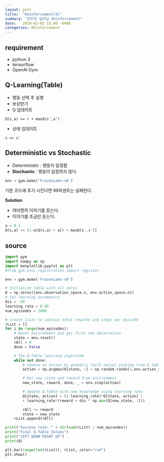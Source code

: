 ```yaml
---
layout: post
title:  "Reinforcement[4]"
summary: "모두의 딥러닝 Reinforcement"
date:   2019-03-01 15:00 -0400
categories: Reinforcement
---
```


## requirement
- python 3
- tensorflow
- OpenAI Gym

## Q-Learning(Table)
- 행동 선택 후 실행
- 보상받기
- Q 업데이트

```
Q(s,a) <= r + maxQ(s',a')
```

- 상태 업데이트

```
s => s'
```

## Deterministic vs Stochastic
- Deterministic : 행동이 일정함
- **Stochastic** : 행동이 일정하지 않다.

```python
env = gym.make('FrozenLake-v0')
```

기존 코드에 추가 시킨다면 99퍼센트는 실패한다.

**Solution**
- 여러명의 이야기를 듣는다.
- 이야기를 조금만 듣는다.

```python
a = 0.1
Q(s,a) <= (1-a)Q(s,a) + a[r + maxQ(s',a')]
```

## source
```python
import gym
import numpy as np
import matplotlib.pyplot as plt
#from gym.envs.registration import register

env = gym.make('FrozenLake-v0')

# Initialize table with all zeros
Q = np.zeros([env.observation_space.n, env.action_space.n])
# Set learning parameters
dis = .99
learning_rate = 0.85
num_episodes = 2000

# create lists to contain total rewards and steps per episode
rList = []
for i in range(num_episodes):
    # Reset environment and get first new observation
    state = env.reset()
    rAll = 0
    done = False

    # The Q-Table learning algorithm
    while not done:
        # choose an action by greedily (with noise) picking from Q table
        action = np.argmax(Q[state, :] + np.random.randn(1,env.action_space.n) / (i+1))

        # Get new state and reward from environment
        new_state, reward, done, _ = env.step(action)

        # Update Q-Table with new knowledge using learning rate
        Q[state, action] = (1-learning_rate)*Q[state, action] \
        + learning_rate*(reward + dis * np.max(Q[new_state, :]))

        rAll += reward
        state = new_state
    rList.append(rAll)

print("Success rate: " + str(sum(rList) / num_episodes))
print("Final Q-Table Values")
print("LEFT DOWN RIGHT UP")
print(Q)

plt.bar(range(len(rList)), rList, color="red")
plt.show()
```
